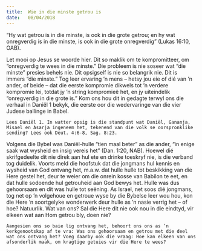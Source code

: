 ```yaml
---
title:  Wie in die minste getrou is
date:   08/04/2018
---
```


“Hy wat getrou is in die minste, is ook in die grote getrou; en hy wat onregverdig is in die minste, is ook in die grote onregverdig” (Lukas 16:10, OAB). 

Let mooi op Jesus se woorde hier. Dit so maklik om te kompromitteer, om “onregverdig te wees in die minste.” Die probleem is nie soseer wat “die minste” presies behels nie. Dit opsigself is nie so belangrik nie. Dit is immers “die minste.” Tog leer ervaring ’n mens – hetsy jou eie of dié van ’n ander, of beide – dat die eerste kompromie dikwels tot ’n verdere kompromie lei, totdat jy ’n string kompromieë het, en jy uiteindelik “onregverdig in die grote is.” Kom ons hou dit in gedagte terwyl ons die verhaal in Daniël 1 bekyk, die eerste oor die wedervaringe van die vier Judese ballinge in Babel. 

`Lees Daniël 1. In watter opsig is die standpunt wat Daniël, Gananja, Misael en Asarja ingeneem het, tekenend van die volk se oorspronklike sending? Lees ook Deut. 4:6-8, Sag. 8:23.` 

Volgens die Bybel was Daniël-hulle “tien maal beter” as die ander, “in enige saak wat wysheid en insig vereis het” (Dan. 1:20, NAB). Hoewel dié skrifgedeelte dit nie direk aan hul ete en drinke toeskryf nie, is die verband tog duidelik. Voorts meld die hoofstuk dat die jongmans hul kennis en wysheid van God ontvang het, m.a.w. dat hulle hulle tot beskikking van die Here gestel het, deur te weier om die onrein kosse van Babilon te eet, en dat hulle sodoende hul getrouheid aan God bewys het. Hulle was dus gehoorsaam en dit was hulle tot seëning. As Israel, net soos dié jongmans, tog net op ’n volgehoue en getroue wyse by die Bybelse leer wou hou, kon die Here ’n soortgelyke wonderwerk deur hulle as ’n nasie verrig het – of hoe? Natuurlik. Wat van ons? Sal die Here dit nie ook nou in die eindtyd, vir elkeen wat aan Hom getrou bly, doen nie? 

`Aangesien ons so baie lig ontvang het, behoort ons ons as ’n kerkgenootskap af te vra: Was ons gehoorsaam en getrou met die deel wat ons ontvang het? Voeg daarby ook die vraag: Hoe kan elkeen van ons afsonderlik maak, om kragtige getuies vir die Here te wees?`